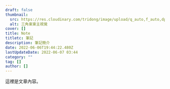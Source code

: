 ```yaml
---
draft: false
thumbnail:
  src: https://res.cloudinary.com/tridong/image/upload/q_auto,f_auto,dpr_auto/v1654515985/global/%E4%B8%89%E8%A7%92%E6%9D%B1%E6%9D%B1-%E5%93%81%E7%89%8C%E5%B1%95%E7%A4%BA%E5%B0%81%E9%9D%A2.png
  alt: 三角東東主視覺
cover: []
title: Note
titletc: 筆記
description: 筆記簡介
date: 2022-06-06T19:44:22.480Z
lastUpdateDate: 2022-06-07 03:44
category: ""
tag: []
author: []
---
```

這裡是文章內容。